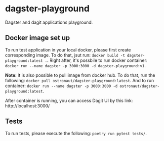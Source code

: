 # dagster-playground
Dagster and dagit applications playground.

## Docker image set up
To run test application in your local docker, please first create corresponding image. To do that, jsut run: `docker build -t dagster-playground:latest .`. Right after, it's possbile to run docker container: `docker run --name dagster -p 3000:3000 -d dagster-playground:v1`.

__Note__: It is also possible to pull image from docker hub. To do that, run the following: `docker pull ostronaut/dagster-playground:latest`. And to run container: `docker run --name dagster -p 3000:3000 -d ostronaut/dagster-playground:latest`.

After container is running, you can access Dagit UI by this link: http://localhost:3000/

## Tests
To run tests, please execute the following: `poetry run pytest tests/`.
